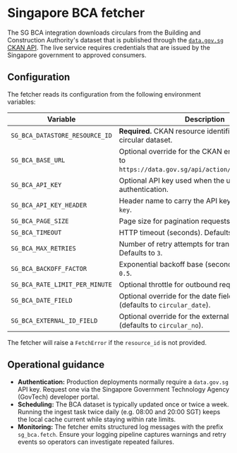 # Singapore BCA fetcher

The SG BCA integration downloads circulars from the Building and Construction Authority's dataset that is published through the [`data.gov.sg` CKAN API](https://data.gov.sg/). The live service requires credentials that are issued by the Singapore government to approved consumers.

## Configuration

The fetcher reads its configuration from the following environment variables:

| Variable | Description |
| --- | --- |
| `SG_BCA_DATASTORE_RESOURCE_ID` | **Required.** CKAN resource identifier for the BCA circular dataset. |
| `SG_BCA_BASE_URL` | Optional override for the CKAN endpoint. Defaults to `https://data.gov.sg/api/action/datastore_search`. |
| `SG_BCA_API_KEY` | Optional API key used when the upstream requires authentication. |
| `SG_BCA_API_KEY_HEADER` | Header name to carry the API key. Defaults to `api-key`. |
| `SG_BCA_PAGE_SIZE` | Page size for pagination requests. Defaults to `100`. |
| `SG_BCA_TIMEOUT` | HTTP timeout (seconds). Defaults to `10`. |
| `SG_BCA_MAX_RETRIES` | Number of retry attempts for transient errors. Defaults to `3`. |
| `SG_BCA_BACKOFF_FACTOR` | Exponential backoff base (seconds). Defaults to `0.5`. |
| `SG_BCA_RATE_LIMIT_PER_MINUTE` | Optional throttle for outbound requests. |
| `SG_BCA_DATE_FIELD` | Optional override for the date field in the dataset (defaults to `circular_date`). |
| `SG_BCA_EXTERNAL_ID_FIELD` | Optional override for the external identifier field (defaults to `circular_no`). |

The fetcher will raise a `FetchError` if the `resource_id` is not provided.

## Operational guidance

* **Authentication:** Production deployments normally require a `data.gov.sg` API key. Request one via the Singapore Government Technology Agency (GovTech) developer portal.
* **Scheduling:** The BCA dataset is typically updated once or twice a week. Running the ingest task twice daily (e.g. 08:00 and 20:00 SGT) keeps the local cache current while staying within rate limits.
* **Monitoring:** The fetcher emits structured log messages with the prefix `sg_bca.fetch`. Ensure your logging pipeline captures warnings and retry events so operators can investigate repeated failures.
